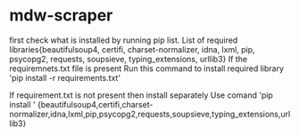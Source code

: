 # mdw-scraper

first check what is installed by running pip list. 
List of required libraries{beautifulsoup4, certifi, charset-normalizer, idna, lxml, pip, psycopg2, requests, soupsieve, typing_extensions, urllib3}
If the requiremnets.txt file is present
Run this command to install required library 'pip install -r requirements.txt'

If requirement.txt is not present then install separately
Use comand 'pip install <library name>' {beautifulsoup4,certifi,charset-normalizer,idna,lxml,pip,psycopg2,requests,soupsieve,typing_extensions,urllib3}

